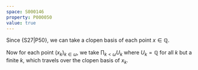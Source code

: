 ```yaml
---
space: S000146
property: P000050
value: true
---
```


Since {S27|P50}, we can take a clopen basis of each point $x \in \mathbb Q$.

Now for each point $\left( x_k \right)_{k \in \omega}$, we take $\prod_{k < \omega} U_k$ where $U_k = \mathbb Q$ for all $k$ but a finite $k$, which travels over the clopen basis of $x_k$.

